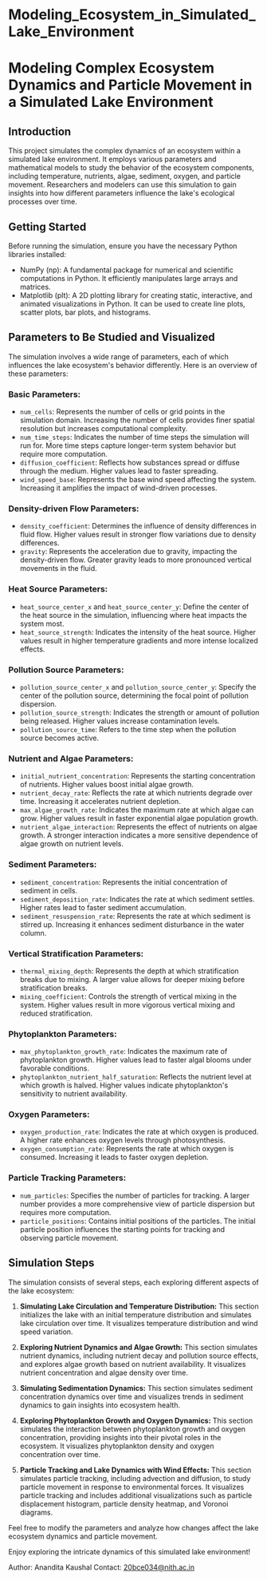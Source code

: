 # Modeling_Ecosystem_in_Simulated_Lake_Environment
# Modeling Complex Ecosystem Dynamics and Particle Movement in a Simulated Lake Environment

## Introduction
This project simulates the complex dynamics of an ecosystem within a simulated lake environment. It employs various parameters and mathematical models to study the behavior of the ecosystem components, including temperature, nutrients, algae, sediment, oxygen, and particle movement. Researchers and modelers can use this simulation to gain insights into how different parameters influence the lake's ecological processes over time.

## Getting Started
Before running the simulation, ensure you have the necessary Python libraries installed:

- NumPy (np): A fundamental package for numerical and scientific computations in Python. It efficiently manipulates large arrays and matrices.
- Matplotlib (plt): A 2D plotting library for creating static, interactive, and animated visualizations in Python. It can be used to create line plots, scatter plots, bar plots, and histograms.

## Parameters to Be Studied and Visualized
The simulation involves a wide range of parameters, each of which influences the lake ecosystem's behavior differently. Here is an overview of these parameters:

### Basic Parameters:
- `num_cells`: Represents the number of cells or grid points in the simulation domain. Increasing the number of cells provides finer spatial resolution but increases computational complexity.
- `num_time_steps`: Indicates the number of time steps the simulation will run for. More time steps capture longer-term system behavior but require more computation.
- `diffusion_coefficient`: Reflects how substances spread or diffuse through the medium. Higher values lead to faster spreading.
- `wind_speed_base`: Represents the base wind speed affecting the system. Increasing it amplifies the impact of wind-driven processes.

### Density-driven Flow Parameters:
- `density_coefficient`: Determines the influence of density differences in fluid flow. Higher values result in stronger flow variations due to density differences.
- `gravity`: Represents the acceleration due to gravity, impacting the density-driven flow. Greater gravity leads to more pronounced vertical movements in the fluid.

### Heat Source Parameters:
- `heat_source_center_x` and `heat_source_center_y`: Define the center of the heat source in the simulation, influencing where heat impacts the system most.
- `heat_source_strength`: Indicates the intensity of the heat source. Higher values result in higher temperature gradients and more intense localized effects.

### Pollution Source Parameters:
- `pollution_source_center_x` and `pollution_source_center_y`: Specify the center of the pollution source, determining the focal point of pollution dispersion.
- `pollution_source_strength`: Indicates the strength or amount of pollution being released. Higher values increase contamination levels.
- `pollution_source_time`: Refers to the time step when the pollution source becomes active.

### Nutrient and Algae Parameters:
- `initial_nutrient_concentration`: Represents the starting concentration of nutrients. Higher values boost initial algae growth.
- `nutrient_decay_rate`: Reflects the rate at which nutrients degrade over time. Increasing it accelerates nutrient depletion.
- `max_algae_growth_rate`: Indicates the maximum rate at which algae can grow. Higher values result in faster exponential algae population growth.
- `nutrient_algae_interaction`: Represents the effect of nutrients on algae growth. A stronger interaction indicates a more sensitive dependence of algae growth on nutrient levels.

### Sediment Parameters:
- `sediment_concentration`: Represents the initial concentration of sediment in cells.
- `sediment_deposition_rate`: Indicates the rate at which sediment settles. Higher rates lead to faster sediment accumulation.
- `sediment_resuspension_rate`: Represents the rate at which sediment is stirred up. Increasing it enhances sediment disturbance in the water column.

### Vertical Stratification Parameters:
- `thermal_mixing_depth`: Represents the depth at which stratification breaks due to mixing. A larger value allows for deeper mixing before stratification breaks.
- `mixing_coefficient`: Controls the strength of vertical mixing in the system. Higher values result in more vigorous vertical mixing and reduced stratification.

### Phytoplankton Parameters:
- `max_phytoplankton_growth_rate`: Indicates the maximum rate of phytoplankton growth. Higher values lead to faster algal blooms under favorable conditions.
- `phytoplankton_nutrient_half_saturation`: Reflects the nutrient level at which growth is halved. Higher values indicate phytoplankton's sensitivity to nutrient availability.

### Oxygen Parameters:
- `oxygen_production_rate`: Indicates the rate at which oxygen is produced. A higher rate enhances oxygen levels through photosynthesis.
- `oxygen_consumption_rate`: Represents the rate at which oxygen is consumed. Increasing it leads to faster oxygen depletion.

### Particle Tracking Parameters:
- `num_particles`: Specifies the number of particles for tracking. A larger number provides a more comprehensive view of particle dispersion but requires more computation.
- `particle_positions`: Contains initial positions of the particles. The initial particle position influences the starting points for tracking and observing particle movement.

## Simulation Steps
The simulation consists of several steps, each exploring different aspects of the lake ecosystem:

1. **Simulating Lake Circulation and Temperature Distribution:** This section initializes the lake with an initial temperature distribution and simulates lake circulation over time. It visualizes temperature distribution and wind speed variation.

2. **Exploring Nutrient Dynamics and Algae Growth:** This section simulates nutrient dynamics, including nutrient decay and pollution source effects, and explores algae growth based on nutrient availability. It visualizes nutrient concentration and algae density over time.

3. **Simulating Sedimentation Dynamics:** This section simulates sediment concentration dynamics over time and visualizes trends in sediment dynamics to gain insights into ecosystem health.

4. **Exploring Phytoplankton Growth and Oxygen Dynamics:** This section simulates the interaction between phytoplankton growth and oxygen concentration, providing insights into their pivotal roles in the ecosystem. It visualizes phytoplankton density and oxygen concentration over time.

5. **Particle Tracking and Lake Dynamics with Wind Effects:** This section simulates particle tracking, including advection and diffusion, to study particle movement in response to environmental forces. It visualizes particle tracking and includes additional visualizations such as particle displacement histogram, particle density heatmap, and Voronoi diagrams.

Feel free to modify the parameters and analyze how changes affect the lake ecosystem dynamics and particle movement.

Enjoy exploring the intricate dynamics of this simulated lake environment!

Author: Anandita Kaushal
Contact: 20bce034@nith.ac.in

